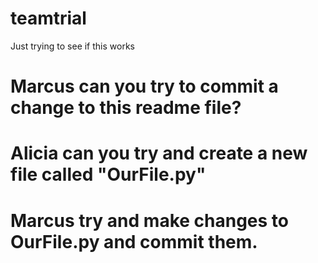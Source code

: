 # teamtrial
Just trying to see if this works

# Marcus can you try to commit a change to this readme file?

# Alicia can you try and create a new file called "OurFile.py"

# Marcus try and make changes to OurFile.py and commit them.  
